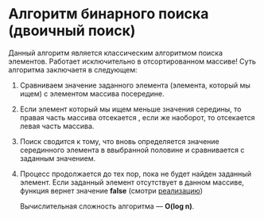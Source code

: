 # Алгоритм бинарного поиска (двоичный поиск)

Данный алгоритм является классическим алгоритмом поиска элементов. Работает исключительно в отсортированном массиве! Суть алгоритма заключаетя в следующем:

1.  Сравниваем значение заданного элемента (элемента, который мы ищем) с элементом массива посередине.
2.  Если элемент который мы ищем меньше значения середины, то правая часть массива отсекается , если же наоборот, то отсекается левая часть массива.
3.  Поиск сводится к тому, что вновь определяется значение серединного элемента в ввыбранной половине и сравнивается с заданным значением.
4.  Процесс продолжается до тех пор, пока не будет найден заданный элемент. Если заданный элемент отсутствует в данном массиве, функция вернет значение **false** (смотри [реализацию](binarySearch.go))

    Вычислительная сложность алгоритма — **O(log n)**.
